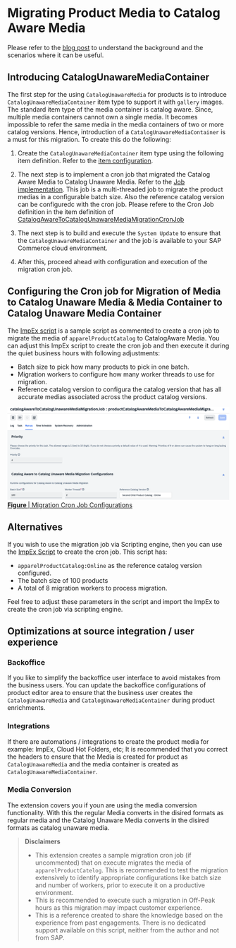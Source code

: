# Migrating Product Media to Catalog Aware Media

Please refer to the [blog post](https://community.sap.com/t5/crm-and-cx-blogs-by-sap/enhancing-scalability-of-your-product-catalog-with-catalog-unaware-media/ba-p/13762371) to understand the background and the scenarios where it can be useful.

## Introducing CatalogUnawareMediaContainer
The first step for the using `CatalogUnawareMedia` for products is to introduce `CatalogUnawareMediaContainer` item type to support it with `gallery` images. The standard item type of the media container is catalog aware. Since, multiple media containers cannot own a single media. It becomes impossible to refer the same media in the media containers of two or more catalog versions. Hence, introduction of a `CatalogUnawareMediaContainer` is a must for this migration. To create this do the following:
1. Create the `CatalogUnawareMediaContainer` item type using the following item definition. Refer to the [item configuration](./mediamigration/resources/mediamigration-items.xml).
2. The next step is to implement a cron job that migrated the Catalog Aware Media to Catalog Unaware Media. Refer to the [Job implementation](./mediamigration/src/com/sap/cx/boosters/commerce/media/migration/job/CatalogAwareToCatalogUnawareMediaMigrationJob.java). This job is a multi-threaded job to migrate the product medias in a configurable batch size. Also the reference catalog version can be configuredc with the cron job. Please refere to the Cron Job definition in the item definition of [CatalogAwareToCatalogUnawareMediaMigrationCronJob](./mediamigration/resources/mediamigration-items.xml)

3. The next step is to build and execute the `System Update` to ensure that the `CatalogUnawareMediaContainer` and the job is available to your SAP Commerce cloud environment.

4. After this, proceed ahead with configuration and execution of the migration cron job.

## Configuring the Cron job for Migration of Media to Catalog Unaware Media & Media Container to Catalog Unaware Media Container
The [ImpEx script](./mediamigration/resources/impex/essentialdata_mediamigration.impex) is a sample script as commented to create a cron job to migrate the media of `apparelProductCatalog` to CatalogAware Media. You can adjust this ImpEx script to create the cron job and then execute it during the quiet business hours with following adjustments:
- Batch size to pick how many products to pick in one batch.
- Migration workers to configure how many worker threads to use for migration.
- Reference catalog version to configura the catalog version that has all accurate medias associated across the product catalog versions.

<p>
<img src="./cron-job-configurations.png" style="border: 2px;">
<u><strong>Figure </strong> | Migration Cron Job Configurations</u>
</p>

## Alternatives
If you wish to use the migration job via Scripting engine, then you can use the [ImpEx Script](./mediamigration/resources/mediamigration/cron-jobs.impex) to create the cron job. This script has:
- `apparelProductCatalog:Online` as the reference catalog version configured.
- The batch size of 100 products
- A total of 8 migration workers to process migration.

Feel free to adjust these parameters in the script and import the ImpEx to create the cron job via scripting engine.

## Optimizations at source integration / user experience
### Backoffice
If you like to simplify the backoffice user interface to avoid mistakes from the business users. You can update the backoffice configurations of product editor area to ensure that the business user creates the `CatalogUnawareMedia` and `CatalogUnawareMediaContainer` during product enrichments.

### Integrations
If there are automations / integrations to create the product media for example: ImpEx, Cloud Hot Folders, etc; It is recommended that you correct the headers to ensure that the Media is created for product as `CatalogUnawareMedia` and the media container is created as `CatalogUnawareMediaContainer`.

### Media Conversion
The extension covers you if youn are using the media conversion functionality. With this the regular Media converts in the disired formats as regular media and the Catalog Unaware Media converts in the disired formats as catalog unaware media.



>**Disclaimers**
> - This extension creates a sample migration cron job (if uncommented) that on execute migrates the media of `apparelProductCatelog`. This is recommended to test the migration extensively to identify appropriate configurations like batch size and number of workers, prior to execute it on a productive environment.
> - This is recommended to execute such a migration in Off-Peak hours as this migration may impact customer experience.
> - This is a reference created to share the knowledge based on the experience from past engagements. There is no dedicated support available on this script, neither from the author and not from SAP.
